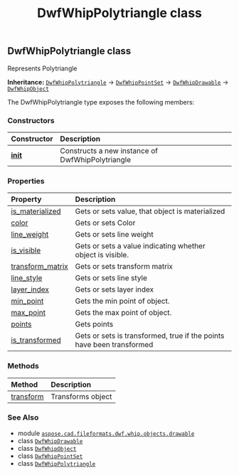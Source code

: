 ﻿---
title: DwfWhipPolytriangle class
second_title: Aspose.CAD for Python via .NET API References
description: 
type: docs
weight: 160
url: /python-net/aspose.cad.fileformats.dwf.whip.objects.drawable/dwfwhippolytriangle/
is_root: false
---

## DwfWhipPolytriangle class

Represents Polytriangle



**Inheritance:** [`DwfWhipPolytriangle`](/cad/python-net/aspose.cad.fileformats.dwf.whip.objects.drawable/dwfwhippolytriangle) → 
[`DwfWhipPointSet`](/cad/python-net/aspose.cad.fileformats.dwf.whip.objects.drawable/dwfwhippointset) → 
[`DwfWhipDrawable`](/cad/python-net/aspose.cad.fileformats.dwf.whip.objects.drawable/dwfwhipdrawable) → 
[`DwfWhipObject`](/cad/python-net/aspose.cad.fileformats.dwf.whip.objects/dwfwhipobject)



The DwfWhipPolytriangle type exposes the following members:

### Constructors
| Constructor | Description |
| :- | :- |
| [__init__](/cad/python-net/aspose.cad.fileformats.dwf.whip.objects.drawable/dwfwhippolytriangle/__init__/#) | Constructs a new instance of DwfWhipPolytriangle |


### Properties
| Property | Description |
| :- | :- |
| [is_materialized](/cad/python-net/aspose.cad.fileformats.dwf.whip.objects.drawable/dwfwhippolytriangle/is_materialized) | Gets or sets value, that object is materialized |
| [color](/cad/python-net/aspose.cad.fileformats.dwf.whip.objects.drawable/dwfwhippolytriangle/color) | Gets or sets Color |
| [line_weight](/cad/python-net/aspose.cad.fileformats.dwf.whip.objects.drawable/dwfwhippolytriangle/line_weight) | Gets or sets line weight |
| [is_visible](/cad/python-net/aspose.cad.fileformats.dwf.whip.objects.drawable/dwfwhippolytriangle/is_visible) | Gets or sets a value indicating whether object is visible. |
| [transform_matrix](/cad/python-net/aspose.cad.fileformats.dwf.whip.objects.drawable/dwfwhippolytriangle/transform_matrix) | Gets or sets transform matrix |
| [line_style](/cad/python-net/aspose.cad.fileformats.dwf.whip.objects.drawable/dwfwhippolytriangle/line_style) | Gets or sets line style |
| [layer_index](/cad/python-net/aspose.cad.fileformats.dwf.whip.objects.drawable/dwfwhippolytriangle/layer_index) | Gets or sets layer index |
| [min_point](/cad/python-net/aspose.cad.fileformats.dwf.whip.objects.drawable/dwfwhippolytriangle/min_point) | Gets the min point of object. |
| [max_point](/cad/python-net/aspose.cad.fileformats.dwf.whip.objects.drawable/dwfwhippolytriangle/max_point) | Gets the max point of object. |
| [points](/cad/python-net/aspose.cad.fileformats.dwf.whip.objects.drawable/dwfwhippolytriangle/points) | Gets points |
| [is_transformed](/cad/python-net/aspose.cad.fileformats.dwf.whip.objects.drawable/dwfwhippolytriangle/is_transformed) | Gets or sets is transformed, true if the points have been transformed |


### Methods
| Method | Description |
| :- | :- |
| [transform](/cad/python-net/aspose.cad.fileformats.dwf.whip.objects.drawable/dwfwhippolytriangle/transform/#aspose.cad.fileformats.dwf.whip.objects.DwfWhipTransform) | Transforms object |



### See Also
* module [`aspose.cad.fileformats.dwf.whip.objects.drawable`](..)
* class [`DwfWhipDrawable`](/cad/python-net/aspose.cad.fileformats.dwf.whip.objects.drawable/dwfwhipdrawable)
* class [`DwfWhipObject`](/cad/python-net/aspose.cad.fileformats.dwf.whip.objects/dwfwhipobject)
* class [`DwfWhipPointSet`](/cad/python-net/aspose.cad.fileformats.dwf.whip.objects.drawable/dwfwhippointset)
* class [`DwfWhipPolytriangle`](/cad/python-net/aspose.cad.fileformats.dwf.whip.objects.drawable/dwfwhippolytriangle)
